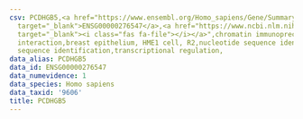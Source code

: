 ```yaml
---
csv: PCDHGB5,<a href="https://www.ensembl.org/Homo_sapiens/Gene/Summary?db=core;g=ENSG00000276547"
  target="_blank">ENSG00000276547</a>,<a href="https://www.ncbi.nlm.nih.gov/pubmed/22863008"
  target="_blank"><i class="fas fa-file"></i></a>",chromatin immunoprecipitation assay,direct
  interaction,breast epithelium, HME1 cell, R2,nucleotide sequence identification,nucleotide
  sequence identification,transcriptional regulation,
data_alias: PCDHGB5
data_id: ENSG00000276547
data_numevidence: 1
data_species: Homo sapiens
data_taxid: '9606'
title: PCDHGB5
---
```

